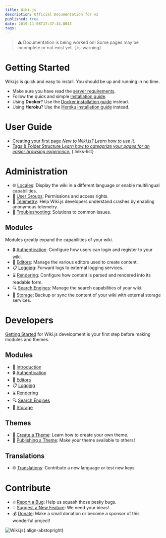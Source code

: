 ```yaml
---
title: Wiki.js
description: Official Documentation for v2
published: true
date: 2019-11-08T17:37:34.804Z
tags: 
---
```


> :warning: Documentation is being worked on! Some pages may be incomplete or not exist yet.
{.is-warning}

# Getting Started

Wiki.js is quick and easy to install. You should be up and running in no time.

- Make sure you have read the [server requirements](/install/requirements).
- Follow the quick and simple [installation guide](/install).
- Using **Docker**? Use the [Docker installation guide](/install/docker) instead.
- Using **Heroku**? Use the [Heroku installation guide](/install/heroku) instead.

# User Guide

- [Creating your first page *New to Wiki.js? Learn how to use it.*](/guide/intro)
- [Tags & Folder Structure *Learn how to categorize your pages for an easier browsing experience.*](/guide/tags)
{.links-list}

# Administration

- :globe_with_meridians: [Locales](/locales): Display the wiki in a different language or enable multilingual capabilities.
- :busts_in_silhouette: [User Groups](/groups): Permissions and access rights.
- :satellite: [Telemetry](/telemetry): Help Wiki.js developers understand crashes by enabling anonymous telemetry.
- :wrench: [Troubleshooting](/troubleshooting): Solutions to common issues. 

## Modules
Modules greatly expand the capabilities of your wiki.
- :lock: [Authentication](/authentication): Configure how users can login and register to your wiki.
- :pencil: [Editors](/editors): Manage the various editors used to create content.
- :clipboard: [Logging](/logging): Forward logs to external logging services.
- :hourglass: [Rendering](/rendering): Configure how content is parsed and rendered into its readable form.
- :mag: [Search Engines](/search): Manage the search capabilities of your wiki.
- :floppy_disk: [Storage](/storage): Backup or sync the content of your wiki with external storage services.

# Developers

[Getting Started](/dev) for Wiki.js development is your first step before making modules and themes.

## Modules
- :closed_book: [Introduction](/dev/modules)
- :lock: [Authentication](/dev/authentication)
- :pencil: [Editors](/dev/editors)
- :clipboard: [Logging](/dev/logging)
- :hourglass: [Rendering](/dev/rendering)
- :mag: [Search Engines](/dev/search)
- :floppy_disk: [Storage](/dev/storage)

## Themes
- :art: [Create a Theme](/dev/themes): Learn how to create your own theme.
- :dash: [Publishing a Theme](/dev/themes/publish): Make your theme available to others!

## Translations
- :globe_with_meridians: [Translations](/dev/translations): Contribute a new language or test new keys

# Contribute
- :fire: [Report a Bug](https://github.com/Requarks/wiki/issues): Help us squash those pesky bugs.
- :bulb: [Suggest a New Feature](https://requests.requarks.io/wiki): We need your ideas!
- :moneybag: [Donate](https://opencollective.com/wikijs): Make a small donation or become a sponsor of this wonderful project!

![Wiki.js](https://static.requarks.io/logo/wikijs-butterfly.svg){.align-abstopright}